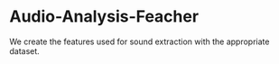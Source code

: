 # Audio-Analysis-Feacher
We create the features used for sound extraction with the appropriate dataset.
